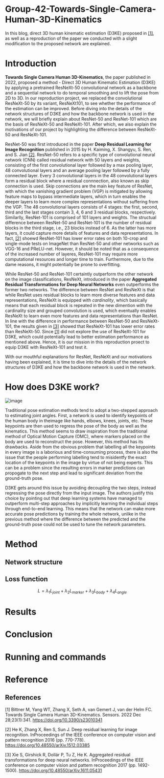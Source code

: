 # Group-42-Towards-Single-Camera-Human-3D-Kinematics
In this blog, direct 3D human kinematic estimation (D3KE) proposed in [[1]](#1), as well as a reproduction of the paper we conducted with a slight modification to the proposed network are explained.


# Introduction
**Towards Single Camera Human 3D-Kinematics**, the paper published in 2022, proposed a method - Direct 3D Human Kinematic Estimation (D3KE) by applying a pretrained ResNeXt-50 convolutional network as a backbone and a sequential network to do temporal smoothing and to lift the pose from 2D to 3D. In our reproduction project, we replaced the convolutional ResNeXt-50 by its variant, ResNeXt101, to see whether the performance of the estimation can be improved.
Before diving into the details of the network structures of D3KE and how the backbone network is used in the network, we will briefly explain about ResNet-50 and ResNet-101 which are the basis of ResNeXt-50 and ResNeXt-101. After which, we also explain the motivations of our project by highlighting the difference between ResNeXt-50 and ResNeXt-101.


ResNet-50 was first introduced in the paper **Deep Residual Learning for Image Recognition** published in 2015 by H. Kaiming, X. Shangyu, S. Ren, and S. Jian [[2]](#2). ResNet-50 refers to a specific type of convolutional neural network (CNN) called residual network with 50 layers and weights, consisting of the first convolutional layer followed by a max pooling layer, 48 convolutional layers and an average pooling layer followed by a fully connected layer. Every 3 convolutional layers in the 48 convolutional layers form a residual block where a residual connnection, also known as skip connection is used. Skip connections are the main key feature of ResNet, with which the vanishing gradient problem (VGP) is mitigated by allowing feature maps to bypass intermediate layers, which in turn enables the deeper layers to learn more complex representations without suffering from the VGP. The 48 convolutional layers consists of 4 stages: the first, second, third and the last stages contain 3, 4, 6 and 3 residual blocks, respectively. Similarlly, ResNet-101 is comprised of 101 layers and weights. The structual difference between ResNet-50 and ResNet-101 is the number of residual blocks in the third stage, i.e., 23 blocks instead of 6. As the latter has more layers, it could capture more details of features and data representations. In fact, [[2]](#2) shoewd ResNet-101 has lower error rates on both 10-crop and single-mode tests on ImageNet than ResNet-50 and other networks such as VGG-16 and PReLU-net. However, it should be noted that as a consequence of the increased number of layeres, ResNet-101 may require more computational resources and longer time to train. Furthermore, due to the dame reasons, it might potentially be prone to overfitting.


While ResNet-50 and ResNet-101 certaintly outperform the other network on the image classifications, ResNeXt, introduced in the paper **Aggregated Residual Transformations for Deep Neural Networks** even outperforms the former two networks. The difference between ResNet and ResNeXt is that while ResNet uses residual blocks to learn more diverse features and data representations, ResNeXt is equipped with *cardinality*, which basically means that each residual block is repeated in the new dimention with the cardinality size and grouped convolution is used, which eventually enables ResNeXt to learn even more features and data representations than ResNet. In line with the difference in performance between ResNet-50 and ResNeXt-101, the results given in [[3]](#3) showed that ResNeXt-101 has lower error rates than ResNeXt-50. Since [[1]](#1) did not explore the use of ResNeXt-101 for D3KE, which could potentially lead to better estimation performance as mentioned above. Hence, it is our mission in this reproduction proect to equip D3KE with ResNeXt-101 and test it.

With our mouthful explanations for ResNet, ResNeXt and our motivations having been explained, it is time to dive into the details of the network structures of D3KE and how the backbone network is used in the network.

# How does D3KE work?
![image](https://user-images.githubusercontent.com/104576899/234027838-11b4e92e-5fe1-4a5f-abb9-3866960eaa8a.png)

Traditional pose estimation methods tend to adopt a two-stepped approach to estimating joint angles. First, a network is used to identify keypoints of the human body in theimage like hands, elbows, knees, joints, etc. These keypoints are then used to regress the pose of the body as well as the kinematics. This method seems to draw inspiration from the traditional method of Optical Motion Capture (OMC), where markers placed on the body are used to reconstruct the pose. However, this method has its drawbacks. Aside from the obvious problem that labelling all the keypoints in every image is a laborious and time-consuming process, there is also the issue that the people performing labelling tend to misidentfy the exact location of the keypoints in the image by virtue of not being experts. This can be a problem since the resulting errors in marker predictions can propogate to the next step and lead to significant deviation from the ground-truth pose.

D3KE gets around this issue by avoiding decoupling the two steps, instead regressing the pose directly from the input image. The authors justify this choice by pointing out that deep learning systems have managed to outperform multi-step approaches by implicitly learning the individual steps through end-to-end learning. This means that the network can make more accurate pose predictions by training the whole network, unlike in the previous method where the difference between the predicted and the ground-truth pose could not be used to tune the network parameters.

# Method

## Network structure

## Loss function

$$
L = \lambda_1 L_{joint} + \lambda_2 L_{marker} + \lambda_3 L_{body} + \lambda_4 L_{angle}
$$

# Results

# Conclusion

# Running and commands

# Reference


## References
<a id="1">[1]</a> 
Bittner M, Yang WT, Zhang X, Seth A, van Gemert J, van der Helm FC. Towards Single Camera Human 3D-Kinematics. Sensors. 2022 Dec 28;23(1):341. https://doi.org/10.3390/s23010341

<a id="2">[2]</a> 
He K, Zhang X, Ren S, Sun J. Deep residual learning for image recognition. InProceedings of the IEEE conference on computer vision and pattern recognition 2016 (pp. 770-778).
https://doi.org/10.48550/arXiv.1512.03385

<a id="3">[3]</a> 
Xie S, Girshick R, Dollár P, Tu Z, He K. Aggregated residual transformations for deep neural networks. InProceedings of the IEEE conference on computer vision and pattern recognition 2017 (pp. 1492-1500).
https://doi.org/10.48550/arXiv.1611.05431

